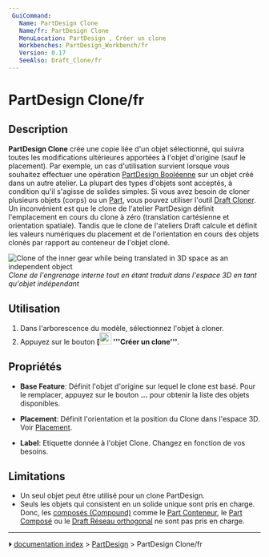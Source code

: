 ```yaml
---
 GuiCommand:
   Name: PartDesign Clone
   Name/fr: PartDesign Clone
   MenuLocation: PartDesign , Créer un clone
   Workbenches: PartDesign_Workbench/fr
   Version: 0.17
   SeeAlso: Draft_Clone/fr
---
```


# PartDesign Clone/fr

## Description

**PartDesign Clone** crée une copie liée d\'un objet sélectionné, qui suivra toutes les modifications ultérieures apportées à l\'objet d\'origine (sauf le placement). Par exemple, un cas d\'utilisation survient lorsque vous souhaitez effectuer une opération [PartDesign Booléenne](PartDesign_Boolean/fr.md) sur un objet créé dans un autre atelier. La plupart des types d\'objets sont acceptés, à condition qu\'il s\'agisse de solides simples. Si vous avez besoin de cloner plusieurs objets (corps) ou un [Part](Std_Part/fr.md), vous pouvez utiliser l\'outil [Draft Cloner](Draft_Clone/fr.md). Un inconvénient est que le clone de l\'atelier PartDesign définit l\'emplacement en cours du clone à zéro (translation cartésienne et orientation spatiale). Tandis que le clone de l\'ateliers Draft calcule et définit les valeurs numériques du placement et de l\'orientation en cours des objets clonés par rapport au conteneur de l\'objet cloné.

![*Clone of the inner gear while being translated in 3D space as an independent object*](images/clone.png ) 
*Clone de l'engrenage interne tout en étant traduit dans l'espace 3D en tant qu'objet indépendant*



## Utilisation

1.  Dans l\'arborescence du modèle, sélectionnez l\'objet à cloner.
2.  Appuyez sur le bouton **[<img src=images/PartDesign_Clone.svg style="width:24px"> '''Créer un clone'''**.



## Propriétés

-    **Base Feature**: Définit l\'objet d\'origine sur lequel le clone est basé. Pour le remplacer, appuyez sur le bouton **...** pour obtenir la liste des objets disponibles.

-    **Placement**: Définit l\'orientation et la position du Clone dans l\'espace 3D. Voir [Placement](Placement/fr.md).

-    **Label**: Etiquette donnée à l\'objet Clone. Changez en fonction de vos besoins.

## Limitations

-   Un seul objet peut être utilisé pour un clone PartDesign.
-   Seuls les objets qui consistent en un solide unique sont pris en charge. Donc, les [composés (Compound)](Glossary/fr#Compound.md) comme le [Part Conteneur](Std_Part/fr.md), le [Part Composé](Part_Compound/fr.md) ou le [Draft Réseau orthogonal](Draft_OrthoArray/fr.md) ne sont pas pris en charge.



---
⏵ [documentation index](../README.md) > [PartDesign](PartDesign_Workbench.md) > PartDesign Clone/fr
